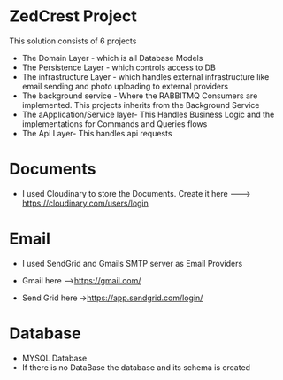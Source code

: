 # ZedCrest Project

This solution consists of 6 projects

- The Domain Layer - which is all Database Models
- The Persistence Layer - which controls access to DB
- The infrastructure Layer - which handles external infrastructure like email sending and photo uploading to external providers
- The background service - Where the RABBITMQ Consumers are implemented. This projects inherits from the Background Service
- The aApplication/Service layer- This Handles Business Logic and the implementations for  Commands and Queries flows
- The Api Layer- This handles api requests

# Documents
- I used Cloudinary to store the Documents. Create it here ---> https://cloudinary.com/users/login

# Email
- I used SendGrid and Gmails SMTP server as Email Providers

- Gmail here -->https://gmail.com/
- Send Grid here ->https://app.sendgrid.com/login/

# Database 
- MYSQL Database
- If there is no DataBase the database and its schema is created



